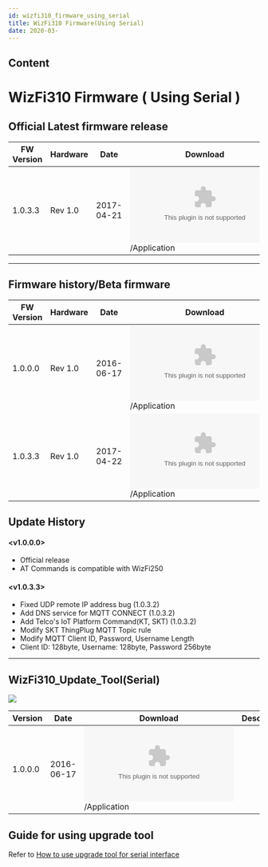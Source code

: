 ```yaml
---
id: wizfi310_firmware_using_serial
title: WizFi310 Firmware(Using Serial)
date: 2020-03-
---
```



## Content
# WizFi310 Firmware ( Using Serial )

## Official Latest firmware release



| FW Version | Hardware | Date       | Download                                                                                 | Description    |
| ---------- | -------- | ---------- | ---------------------------------------------------------------------------------------- | -------------- |
| 1.0.3.3    | Rev 1.0  | 2017-04-21 | ![1.0.3.3](/products/wizfi310/wizfi310firmware/firmware_serial_v1_0_3_3.zip)/Application | latest release |



-----

## Firmware history/Beta firmware

| FW Version | Hardware | Date       | Download                                                                                 | Description    |
| ---------- | -------- | ---------- | ---------------------------------------------------------------------------------------- | -------------- |
| 1.0.0.0    | Rev 1.0  | 2016-06-17 | ![1.0.0.0](/products/wizfi310/wizfi310firmware/firmware_serial_v1_0_0_0.zip)/Application |                |
| 1.0.3.3    | Rev 1.0  | 2017-04-22 | ![1.0.3.3](/products/wizfi310/wizfi310firmware/firmware_serial_v1_0_3_3.zip)/Application | latest release |

## Update History

#### \<v1.0.0.0\>

  - Official release
  - AT Commands is compatible with WizFi250

#### \<v1.0.3.3\>

  - Fixed UDP remote IP address bug (1.0.3.2)
  - Add DNS service for MQTT CONNECT (1.0.3.2)
  - Add Telco's IoT Platform Command(KT, SKT) (1.0.3.2)
  - Modify SKT ThingPlug MQTT Topic rule
  - Modify MQTT Client ID, Password, Username Length
  - Client ID: 128byte, Username: 128byte, Password 256byte

-----

## WizFi310\_Update\_Tool(Serial)

![](/products/wizfi310/wizfi310firmware/upgrade_tool_6.png)

| Version | Date       | Download                                                                                      | Description |
| ------- | ---------- | --------------------------------------------------------------------------------------------- | ----------- |
| 1.0.0.0 | 2016-06-17 | ![1.0.0.0](/products/wizfi310/wizfi310firmware/wizfi310_update_tool_v1.0.0.0.zip)/Application |             |

## Guide for using upgrade tool

Refer to [How to use upgrade tool for serial
interface](/products/wizfi310/wizfi310pg/firmware_upgrade)
